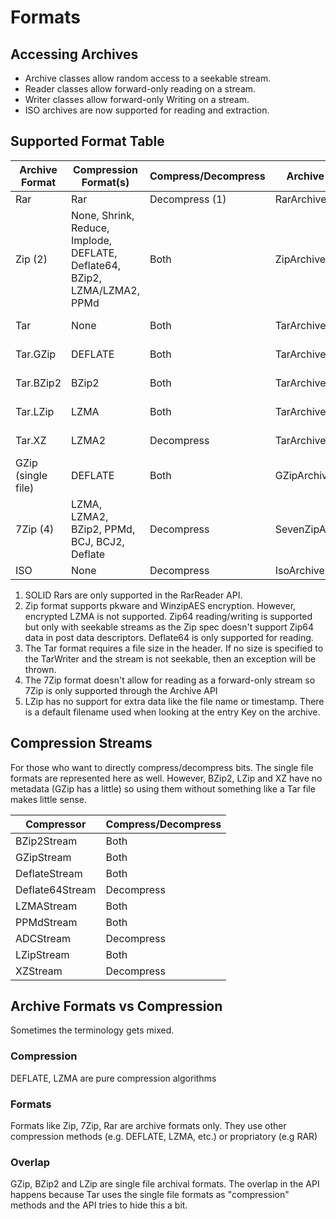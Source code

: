 # Formats

## Accessing Archives

* Archive classes allow random access to a seekable stream.
* Reader classes allow forward-only reading on a stream.
* Writer classes allow forward-only Writing on a stream.
* ISO archives are now supported for reading and extraction.

## Supported Format Table

| Archive Format         | Compression Format(s)                             | Compress/Decompress | Archive API     | Reader API | Writer API    |
| ---------------------- | ------------------------------------------------- | ------------------- | --------------- | ---------- | ------------- |
| Rar                    | Rar                                               | Decompress (1)      | RarArchive      | RarReader  | N/A           |
| Zip (2)                | None, Shrink, Reduce, Implode, DEFLATE, Deflate64, BZip2, LZMA/LZMA2, PPMd                           | Both                | ZipArchive      | ZipReader  | ZipWriter     | 
| Tar                    | None                                              | Both                | TarArchive      | TarReader  | TarWriter (3) |
| Tar.GZip               | DEFLATE                                           | Both                | TarArchive      | TarReader  | TarWriter (3) |
| Tar.BZip2              | BZip2                                             | Both                | TarArchive      | TarReader  | TarWriter (3) |
| Tar.LZip               | LZMA                                              | Both                | TarArchive      | TarReader  | TarWriter (3) |
| Tar.XZ                 | LZMA2                                             | Decompress          | TarArchive      | TarReader  | TarWriter (3) |
| GZip (single file)     | DEFLATE                                           | Both                | GZipArchive     | GZipReader | GZipWriter    |
| 7Zip (4)               | LZMA, LZMA2, BZip2, PPMd, BCJ, BCJ2, Deflate      | Decompress          | SevenZipArchive | N/A        | N/A           |
| ISO                    | None                                              | Decompress          | IsoArchive      | N/A        | N/A           |

1. SOLID Rars are only supported in the RarReader API.
2. Zip format supports pkware and WinzipAES encryption. However, encrypted LZMA is not supported. Zip64 reading/writing is supported but only with seekable streams as the Zip spec doesn't support Zip64 data in post data descriptors. Deflate64 is only supported for reading.
3. The Tar format requires a file size in the header. If no size is specified to the TarWriter and the stream is not seekable, then an exception will be thrown.
4. The 7Zip format doesn't allow for reading as a forward-only stream so 7Zip is only supported through the Archive API
5. LZip has no support for extra data like the file name or timestamp. There is a default filename used when looking at the entry Key on the archive.

## Compression Streams

For those who want to directly compress/decompress bits. The single file formats are represented here as well. However, BZip2, LZip and XZ have no metadata (GZip has a little) so using them without something like a Tar file makes little sense.

| Compressor      | Compress/Decompress |
| --------------- | ------------------- |
| BZip2Stream     | Both                |
| GZipStream      | Both                |
| DeflateStream   | Both                |
| Deflate64Stream | Decompress          |
| LZMAStream      | Both                |
| PPMdStream      | Both                |
| ADCStream       | Decompress          |
| LZipStream      | Both                |
| XZStream        | Decompress          |

## Archive Formats vs Compression

Sometimes the terminology gets mixed.

### Compression

DEFLATE, LZMA are pure compression algorithms

### Formats

Formats like Zip, 7Zip, Rar are archive formats only. They use other compression methods (e.g. DEFLATE, LZMA, etc.) or propriatory (e.g RAR)

### Overlap

GZip, BZip2 and LZip are single file archival formats. The overlap in the API happens because Tar uses the single file formats as "compression" methods and the API tries to hide this a bit.
